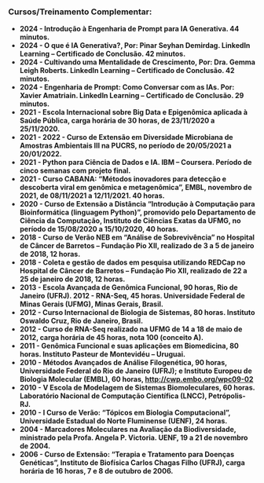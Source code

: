 ### Cursos/Treinamento Complementar:

- **2024 - Introdução à Engenharia de Prompt para IA Generativa. 44 minutos.**
- **2024 - O que é IA Generativa?, Por: Pinar Seyhan Demirdag. LinkedIn Learning – Certificado de Conclusão. 42 minutos.**
- **2024 - Cultivando uma Mentalidade de Crescimento, Por: Dra. Gemma Leigh Roberts. LinkedIn Learning – Certificado de Conclusão. 42 minutos.**
- **2024 - Engenharia de Prompt: Como Conversar com as IAs. Por: Xavier Amatriain. LinkedIn Learning – Certificado de Conclusão. 29 minutos.** 
- **2021 - Escola Internacional sobre Big Data e Epigenômica aplicada à Saúde Pública, carga horária de 30 horas, de 23/11/2020 a 25/11/2020.**
- **2021 - 2022 - Curso de Extensão em Diversidade Microbiana de Amostras Ambientais III na PUCRS, no período de 20/05/2021 a 20/01/2022.**
- **2021 - Python para Ciência de Dados e IA. IBM – Coursera. Período de cinco semanas com projeto final.**
- **2021 - Curso CABANA: “Métodos inovadores para detecção e descoberta viral em genômica e metagenômica”, EMBL, novembro de 2021, de 08/11/2021 a 12/11/2021. 40 horas.**
- **2020 - Curso de Extensão a Distância “Introdução à Computação para Bioinformática (linguagem Python)”, promovido pelo Departamento de Ciência da Computação, Instituto de Ciências Exatas da UFMG, no período de 15/08/2020 a 15/10/2020, 40 horas.**
- **2018 - Curso de Verão NEB em “Análise de Sobrevivência” no Hospital de Câncer de Barretos – Fundação Pio XII, realizado de 3 a 5 de janeiro de 2018, 12 horas.**
- **2018 - Coleta e gestão de dados em pesquisa utilizando REDCap no Hospital de Câncer de Barretos – Fundação Pio XII, realizado de 22 a 25 de janeiro de 2018, 12 horas.**
- **2013 - Escola Avançada de Genômica Funcional, 90 horas, Rio de Janeiro (UFRJ). 2012 - RNA-Seq, 45 horas. Universidade Federal de Minas Gerais (UFMG), Minas Gerais, Brasil.**
- **2012 - Curso Internacional de Biologia de Sistemas, 80 horas. Instituto Oswaldo Cruz, Rio de Janeiro, Brasil.**
- **2012 - Curso de RNA-Seq realizado na UFMG de 14 a 18 de maio de 2012, carga horária de 45 horas, nota 100 (conceito A).**
- **2011 - Genômica Funcional e suas aplicações em Biomedicina, 80 horas. Instituto Pasteur de Montevidéu – Uruguai.**
- **2010 - Métodos Avançados de Análise Filogenética, 90 horas, Universidade Federal do Rio de Janeiro (UFRJ); e Instituto Europeu de Biologia Molecular (EMBL), 60 horas, http://cwp.embo.org/wpc09-02**
- **2010 - V Escola de Modelagem de Sistemas Biomoleculares, 60 horas. Laboratório Nacional de Computação Científica (LNCC), Petrópolis-RJ.**
- **2010 - I Curso de Verão: “Tópicos em Biologia Computacional”, Universidade Estadual do Norte Fluminense (UENF), 24 horas.**
- **2004 - Marcadores Moleculares na Avaliação da Biodiversidade, ministrado pela Profa. Angela P. Victoria. UENF, 19 a 21 de novembro de 2004.**
- **2006 - Curso de Extensão: “Terapia e Tratamento para Doenças Genéticas”, Instituto de Biofísica Carlos Chagas Filho (UFRJ), carga horária de 16 horas, 7 e 8 de outubro de 2006.**








